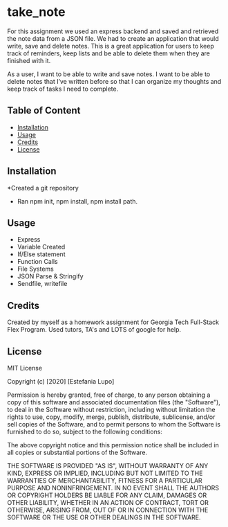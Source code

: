 # take_note

For this assignment we used an express backend and saved and retrieved the note data from a JSON file. We had to create an application that would write, save and delete notes. This is a great application for users to keep track of reminders, keep lists and be able to delete them when they are finished with it.

As a user, I want to be able to write and save notes. I want to be able to delete notes that I’ve written before so that I can organize my thoughts and keep track of tasks I need to complete. 

## Table of Content

* [Installation](#installation)
* [Usage](#usage)
* [Credits](#credits)
* [License](#license)

## Installation

*Created a git repository
* Ran npm init, npm install, npm install path. 

## Usage

* Express
* Variable Created 
* If/Else statement
* Function Calls
* File Systems
* JSON Parse & Stringify
* Sendfile, writefile 

## Credits

Created by myself as a homework assignment for Georgia Tech Full-Stack Flex Program. Used tutors, TA's and LOTS of google for help. 

## License

MIT License

Copyright (c) [2020] [Estefania Lupo]

Permission is hereby granted, free of charge, to any person obtaining a copy
of this software and associated documentation files (the "Software"), to deal
in the Software without restriction, including without limitation the rights
to use, copy, modify, merge, publish, distribute, sublicense, and/or sell
copies of the Software, and to permit persons to whom the Software is
furnished to do so, subject to the following conditions:

The above copyright notice and this permission notice shall be included in all
copies or substantial portions of the Software.

THE SOFTWARE IS PROVIDED "AS IS", WITHOUT WARRANTY OF ANY KIND, EXPRESS OR
IMPLIED, INCLUDING BUT NOT LIMITED TO THE WARRANTIES OF MERCHANTABILITY,
FITNESS FOR A PARTICULAR PURPOSE AND NONINFRINGEMENT. IN NO EVENT SHALL THE
AUTHORS OR COPYRIGHT HOLDERS BE LIABLE FOR ANY CLAIM, DAMAGES OR OTHER
LIABILITY, WHETHER IN AN ACTION OF CONTRACT, TORT OR OTHERWISE, ARISING FROM,
OUT OF OR IN CONNECTION WITH THE SOFTWARE OR THE USE OR OTHER DEALINGS IN THE
SOFTWARE.
